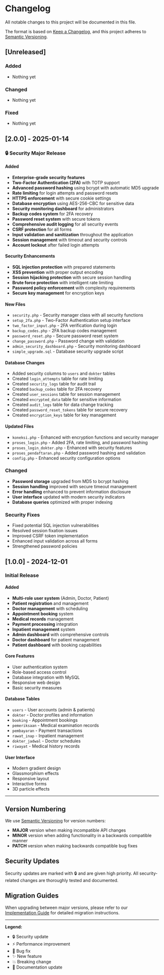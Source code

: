 # Changelog

All notable changes to this project will be documented in this file.

The format is based on [Keep a Changelog](https://keepachangelog.com/en/1.0.0/),
and this project adheres to [Semantic Versioning](https://semver.org/spec/v2.0.0.html).

## [Unreleased]

### Added
- Nothing yet

### Changed
- Nothing yet

### Fixed
- Nothing yet

## [2.0.0] - 2025-01-14

### 🔒 Security Major Release

#### Added
- **Enterprise-grade security features**
- **Two-Factor Authentication (2FA)** with TOTP support
- **Advanced password hashing** using bcrypt with automatic MD5 upgrade
- **Rate limiting** for login attempts and password resets
- **HTTPS enforcement** with secure cookie settings
- **Database encryption** using AES-256-CBC for sensitive data
- **Security monitoring dashboard** for administrators
- **Backup codes system** for 2FA recovery
- **Password reset system** with secure tokens
- **Comprehensive audit logging** for all security events
- **CSRF protection** for all forms
- **Input validation and sanitization** throughout the application
- **Session management** with timeout and security controls
- **Account lockout** after failed login attempts

#### Security Enhancements
- **SQL injection protection** with prepared statements
- **XSS prevention** with proper output encoding
- **Session hijacking protection** with secure session handling
- **Brute force protection** with intelligent rate limiting
- **Password policy enforcement** with complexity requirements
- **Secure key management** for encryption keys

#### New Files
- `security.php` - Security manager class with all security functions
- `setup_2fa.php` - Two-Factor Authentication setup interface
- `two_factor_input.php` - 2FA verification during login
- `backup_codes.php` - 2FA backup codes management
- `password_reset.php` - Secure password reset system
- `change_password.php` - Password change with validation
- `admin_security_dashboard.php` - Security monitoring dashboard
- `simple_upgrade.sql` - Database security upgrade script

#### Database Changes
- Added security columns to `users` and `dokter` tables
- Created `login_attempts` table for rate limiting
- Created `security_logs` table for audit trail
- Created `backup_codes` table for 2FA recovery
- Created `user_sessions` table for session management
- Created `encrypted_data` table for sensitive information
- Created `audit_logs` table for data change tracking
- Created `password_reset_tokens` table for secure recovery
- Created `encryption_keys` table for key management

#### Updated Files
- `koneksi.php` - Enhanced with encryption functions and security manager
- `proses_login.php` - Added 2FA, rate limiting, and password hashing
- `proses_login_dokter.php` - Enhanced with security features
- `proses_pendaftaran.php` - Added password hashing and validation
- `config.php` - Enhanced security configuration options

### Changed
- **Password storage** upgraded from MD5 to bcrypt hashing
- **Session handling** improved with secure timeout management
- **Error handling** enhanced to prevent information disclosure
- **User interface** updated with modern security indicators
- **Database queries** optimized with proper indexing

### Security Fixes
- Fixed potential SQL injection vulnerabilities
- Resolved session fixation issues
- Improved CSRF token implementation
- Enhanced input validation across all forms
- Strengthened password policies

## [1.0.0] - 2024-12-01

### Initial Release

#### Added
- **Multi-role user system** (Admin, Doctor, Patient)
- **Patient registration** and management
- **Doctor management** with scheduling
- **Appointment booking** system
- **Medical records** management
- **Payment processing** integration
- **Inpatient management** system
- **Admin dashboard** with comprehensive controls
- **Doctor dashboard** for patient management
- **Patient dashboard** with booking capabilities

#### Core Features
- User authentication system
- Role-based access control
- Database integration with MySQL
- Responsive web design
- Basic security measures

#### Database Tables
- `users` - User accounts (admin & patients)
- `dokter` - Doctor profiles and information
- `booking` - Appointment bookings
- `pemeriksaan` - Medical examination records
- `pembayaran` - Payment transactions
- `rawat_inap` - Inpatient management
- `dokter_jadwal` - Doctor schedules
- `riwayat` - Medical history records

#### User Interface
- Modern gradient design
- Glassmorphism effects
- Responsive layout
- Interactive forms
- 3D particle effects

---

## Version Numbering

We use [Semantic Versioning](https://semver.org/) for version numbers:

- **MAJOR** version when making incompatible API changes
- **MINOR** version when adding functionality in a backwards compatible manner
- **PATCH** version when making backwards compatible bug fixes

## Security Updates

Security updates are marked with 🔒 and are given high priority. All security-related changes are thoroughly tested and documented.

## Migration Guides

When upgrading between major versions, please refer to our [Implementation Guide](IMPLEMENTATION_GUIDE.md) for detailed migration instructions.

---

**Legend:**
- 🔒 Security update
- ⚡ Performance improvement
- 🐛 Bug fix
- ✨ New feature
- 💥 Breaking change
- 📝 Documentation update
